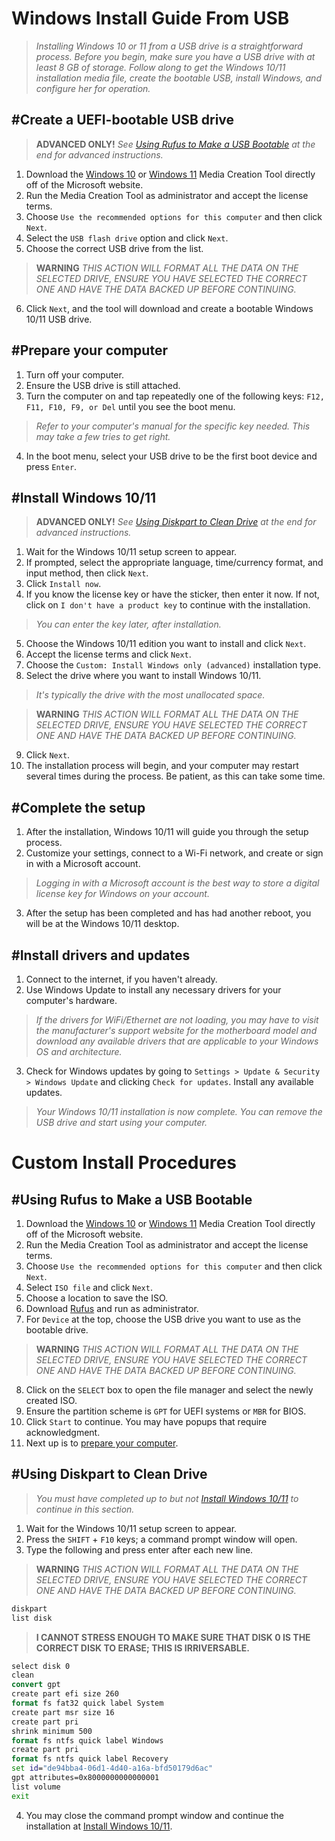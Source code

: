 Windows Install Guide From USB
======

> *Installing Windows 10 or 11 from a USB drive is a straightforward process. Before you begin, make sure you have a USB drive with at least 8 GB of storage. Follow along to get the Windows 10/11 installation media file, create the bootable USB, install Windows, and configure her for operation.*

## #Create a UEFI-bootable USB drive

> **ADVANCED ONLY!** *See [Using Rufus to Make a USB Bootable](#using-rufus-to-make-a-usb-bootable) at the end for advanced instructions.*

1. Download the [Windows 10](https://www.microsoft.com/en-us/software-download/windows10) or [Windows 11](https://www.microsoft.com/en-us/software-download/windows11) Media Creation Tool directly off of the Microsoft website.
2. Run the Media Creation Tool as administrator and accept the license terms.
3. Choose `Use the recommended options for this computer` and then click `Next`.
4. Select the `USB flash drive` option and click `Next`.
5. Choose the correct USB drive from the list.

> **WARNING** *THIS ACTION WILL FORMAT ALL THE DATA ON THE SELECTED DRIVE, ENSURE YOU HAVE SELECTED THE CORRECT ONE AND HAVE THE DATA BACKED UP BEFORE CONTINUING.*

6. Click `Next`, and the tool will download and create a bootable Windows 10/11 USB drive.

## #Prepare your computer

1. Turn off your computer.
2. Ensure the USB drive is still attached.
3. Turn the computer on and tap repeatedly one of the following keys: `F12, F11, F10, F9, or Del` until you see the boot menu.

> *Refer to your computer's manual for the specific key needed.*
> *This may take a few tries to get right.*

4. In the boot menu, select your USB drive to be the first boot device and press `Enter`.

## #Install Windows 10/11

> **ADVANCED ONLY!** *See [Using Diskpart to Clean Drive](#using-diskpart-to-clean-drive) at the end for advanced instructions.*

1. Wait for the Windows 10/11 setup screen to appear.
2. If prompted, select the appropriate language, time/currency format, and input method, then click `Next`.
3. Click `Install now`.
4. If you know the license key or have the sticker, then enter it now. If not, click on `I don't have a product key` to continue with the installation.

> *You can enter the key later, after installation.*

5. Choose the Windows 10/11 edition you want to install and click `Next`.
6. Accept the license terms and click `Next`.
7. Choose the `Custom: Install Windows only (advanced)` installation type.
8. Select the drive where you want to install Windows 10/11.

> *It's typically the drive with the most unallocated space.*

> **WARNING** *THIS ACTION WILL FORMAT ALL THE DATA ON THE SELECTED DRIVE, ENSURE YOU HAVE SELECTED THE CORRECT ONE AND HAVE THE DATA BACKED UP BEFORE CONTINUING.*

9. Click `Next`.
10. The installation process will begin, and your computer may restart several times during the process. Be patient, as this can take some time.

## #Complete the setup

1. After the installation, Windows 10/11 will guide you through the setup process.
2. Customize your settings, connect to a Wi-Fi network, and create or sign in with a Microsoft account.

> *Logging in with a Microsoft account is the best way to store a digital license key for Windows on your account.*

3. After the setup has been completed and has had another reboot, you will be at the Windows 10/11 desktop.

## #Install drivers and updates

1. Connect to the internet, if you haven't already.
2. Use Windows Update to install any necessary drivers for your computer's hardware.

> *If the drivers for WiFi/Ethernet are not loading, you may have to visit the manufacturer's support website for the motherboard model and download any available drivers that are applicable to your Windows OS and architecture.*

3. Check for Windows updates by going to `Settings > Update & Security > Windows Update` and clicking `Check for updates`. Install any available updates.

> *Your Windows 10/11 installation is now complete. You can remove the USB drive and start using your computer.*

# Custom Install Procedures

## #Using Rufus to Make a USB Bootable

1. Download the [Windows 10](https://www.microsoft.com/en-us/software-download/windows10) or [Windows 11](https://www.microsoft.com/en-us/software-download/windows11) Media Creation Tool directly off of the Microsoft website.
2. Run the Media Creation Tool as administrator and accept the license terms.
3. Choose `Use the recommended options for this computer` and then click `Next`.
4. Select `ISO file` and click `Next`.
5. Choose a location to save the ISO.
6. Download [Rufus](https://rufus.ie/en/) and run as administrator.
7. For `Device` at the top, choose the USB drive you want to use as the bootable drive.

> **WARNING** *THIS ACTION WILL FORMAT ALL THE DATA ON THE SELECTED DRIVE, ENSURE YOU HAVE SELECTED THE CORRECT ONE AND HAVE THE DATA BACKED UP BEFORE CONTINUING.*

8. Click on the `SELECT` box to open the file manager and select the newly created ISO.
9. Ensure the partition scheme is `GPT` for UEFI systems or `MBR` for BIOS.
10. Click `Start` to continue. You may have popups that require acknowledgment.
11. Next up is to [prepare your computer](#prepare-your-computer).

## #Using Diskpart to Clean Drive

> *You must have completed up to but not [Install Windows 10/11](#install-windows-10/11) to continue in this section.*

1. Wait for the Windows 10/11 setup screen to appear.
2. Press the `SHIFT` + `F10` keys; a command prompt window will open.
3. Type the following and press enter after each new line.

> **WARNING** *THIS ACTION WILL FORMAT ALL THE DATA ON THE SELECTED DRIVE, ENSURE YOU HAVE SELECTED THE CORRECT ONE AND HAVE THE DATA BACKED UP BEFORE CONTINUING.*

```cmd
diskpart
list disk
```

> **I CANNOT STRESS ENOUGH TO MAKE SURE THAT DISK 0 IS THE CORRECT DISK TO ERASE; THIS IS IRRIVERSABLE.**

```cmd
select disk 0
clean
convert gpt
create part efi size 260
format fs fat32 quick label System
create part msr size 16
create part pri
shrink minimum 500
format fs ntfs quick label Windows 
create part pri
format fs ntfs quick label Recovery
set id="de94bba4-06d1-4d40-a16a-bfd50179d6ac"
gpt attributes=0x8000000000000001
list volume
exit
```

4. You may close the command prompt window and continue the installation at [Install Windows 10/11](#install-windows-10/11).